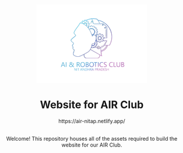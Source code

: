 <p align="center"><a href="https://air-nitap.netlify.app/" title="ceadoor"><img src="https://raw.githubusercontent.com/ketan-b/AIR/main/src/assets/LOGO/AIR-PNG.png" alt="AIR logo" width="300" /></a></p>

<h1 align="center">Website for AIR Club</h1>

<p align="center">https://air-nitap.netlify.app/</p>

<br />
<div align="center">
Welcome! This repository houses all of the assets required to build the website for our AIR Club. <br />
